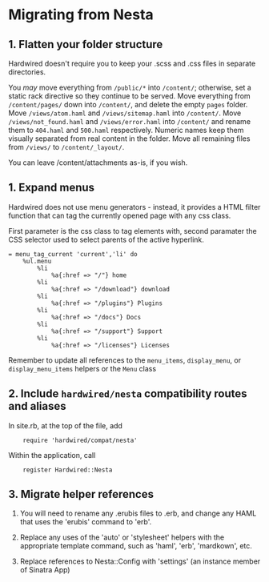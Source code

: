 # Migrating from Nesta

## 1. Flatten your folder structure

Hardwired doesn't require you to keep your .scss and .css files in separate directories.

You *may* move everything from `/public/*` into `/content/`; otherwise, set a static rack directive so they continue to be served.
Move everything from `/content/pages/` down into `/content/`, and delete the empty `pages` folder.
Move `/views/atom.haml` and `/views/sitemap.haml` into `/content/`.
Move `/views/not_found.haml` and `/views/error.haml` into `/content/` and rename them to `404.haml` and `500.haml` respectively. Numeric names keep them visually separated from real content in the folder.
Move all remaining files from `/views/` to `/content/_layout/`.


You can leave /content/attachments as-is, if you wish.

## 1. Expand menus

Hardwired does not use menu generators - instead, it provides a HTML filter function that can tag the currently opened page with any css class.

First parameter is the css class to tag elements with, second paramater the CSS selector used to select parents of the active hyperlink.

	= menu_tag_current 'current','li' do
		%ul.menu
			%li
				%a{:href => "/"} home
			%li
				%a{:href => "/download"} download
			%li
				%a{:href => "/plugins"} Plugins
			%li
				%a{:href => "/docs"} Docs
			%li
				%a{:href => "/support"} Support
			%li
				%a{:href => "/licenses"} Licenses

Remember to update all references to the `menu_items`, `display_menu`, or `display_menu_items` helpers or the `Menu` class



## 2. Include `hardwired/nesta` compatibility routes and aliases

In site.rb, at the top of the file, add

		require 'hardwired/compat/nesta'

Within the application, call
	
		register Hardwired::Nesta


## 3. Migrate helper references


1. You will need to rename any .erubis files to .erb, and change any HAML that uses the 'erubis' command to 'erb'.
2. Replace any uses of the 'auto' or 'stylesheet' helpers with the appropriate template command, such as 'haml', 'erb', 'mardkown', etc.

4. Replace references to Nesta::Config with 'settings' (an instance member of Sinatra App)
